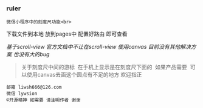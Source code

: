 ﻿### ruler

    微信小程序中的刻度尺功能<br>

下载文件到本地  放到pages中  配置好路由 即可查看 

*基于scroll-view 官方文档中不让在scroll-view 使用canvas 目前没有其他解决方案 也没有大的bug*
>关于刻度尺中间的游标  在手机上显示是在刻度尺下面的  如果产品需要  可以使用canvas去画这个圆点有不足的地方 欢迎指正

    邮箱 liwsh666@126.com 
    微信 lywsion
    ©开源精神 如需要 请注明作者 谢谢

